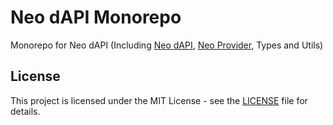 # Neo dAPI Monorepo

Monorepo for Neo dAPI (Including [Neo dAPI](./packages/neo-dapi), [Neo Provider](./packages/neo-provider), Types and Utils)

## License

This project is licensed under the MIT License - see the [LICENSE](./LICENSE) file for details.
